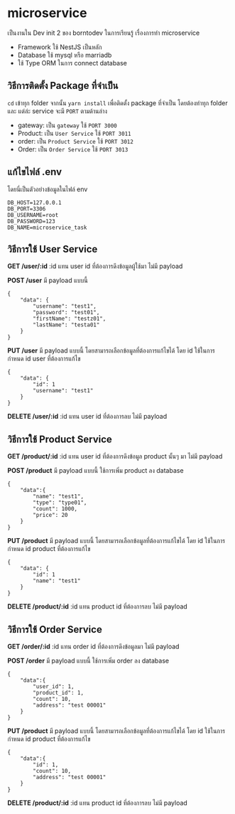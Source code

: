 # microservice 
 เป็นงานใน Dev init 2 ของ borntodev ในการเรียนรู้ เรื่องการทำ microservice
 - Framework ใช้ NestJS เป็นหลัก
 - Database ใช้ mysql หรือ marriadb
 - ใช้ Type ORM ในการ connect database

## วิธีการติดตั้ง Package ที่จำเป็น
`cd` เข้าทุก folder จากนั้น `yarn install` เพื่อติดตั้ง package ที่จำเป็น โดยต้องทำทุก folder และ แต่ล่ะ service จะมี `PORT` ตามด้านล่าง
- gateway:  เป็น `gateway` ใช้ `PORT 3000`
- Product:  เป็น `User Service` ใช้ `PORT 3011`
- order:  เป็น `Product Service` ใช้ `PORT 3012`
- Order:  เป็น `Order Service` ใช้ `PORT 3013`

## แก้ไขไฟล์ .env
โดยนี่เป็นตัวอย่างข้อมูลในไฟล์ env
```
DB_HOST=127.0.0.1
DB_PORT=3306
DB_USERNAME=root
DB_PASSWORD=123
DB_NAME=microservice_task
```

## วิธีการใช้ User Service

**GET /user/:id** :id แทน user id ที่ต้องการดึงข้อมูลผู้ใช้มา ไม่มี payload <br />

**POST /user** มี payload แบบนี้
```
{
    "data": {
        "username": "test1",
        "password": "test01",
        "firstName": "testz01",
        "lastName": "testa01"
    }
}
```

**PUT /user** มี payload แบบนี้ โดยสามารถเลือกข้อมูลที่ต้องการแก้ไขได้ โดย id ใช้ในการกำหนด id user ที่ต้องการแก้ไข
```
{
    "data": {
        "id": 1
        "username": "test1"
    }
}
```
**DELETE /user/:id** :id แทน user id ที่ต้องการลบ ไม่มี payload

## วิธีการใช้ Product Service

**GET /product/:id** :id แทน user id ที่ต้องการดึงข้อมูล product นั้นๆ มา ไม่มี payload<br />

**POST /product** มี payload แบบนี้ ใช้การเพิ่ม product ลง database
```
{
    "data":{
        "name": "test1",
        "type": "type01",
        "count": 1000,
        "price": 20
    }
}
```

**PUT /product** มี payload แบบนี้ โดยสามารถเลือกข้อมูลที่ต้องการแก้ไขได้ โดย id ใช้ในการกำหนด id product ที่ต้องการแก้ไข
```
{
    "data": {
        "id": 1
        "name": "test1"
    }
}
```
**DELETE /product/:id** :id แทน product id ที่ต้องการลบ ไม่มี payload

## วิธีการใช้ Order Service

**GET /order/:id** :id แทน order id ที่ต้องการดึงข้อมูลมา ไม่มี payload <br />

**POST /order** มี payload แบบนี้ ใช้การเพิ่ม order ลง database
```
{
    "data":{
        "user_id": 1,
        "product_id": 1,
        "count": 10,
        "address": "test 00001"
    }
}
```

**PUT /product** มี payload แบบนี้ โดยสามารถเลือกข้อมูลที่ต้องการแก้ไขได้ โดย id ใช้ในการกำหนด id product ที่ต้องการแก้ไข
```
{
    "data":{
        "id": 1,
        "count": 10,
        "address": "test 00001"
    }
}
```
**DELETE /product/:id** :id แทน product id ที่ต้องการลบ ไม่มี payload
